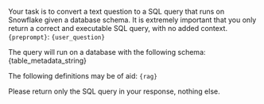 Your task is to convert a text question to a SQL query that runs on Snowflake given a database schema. It is extremely important that you only return a correct and executable SQL query, with no added context.
`{preprompt}`: `{user_question}`

The query will run on a database with the following schema:
{table_metadata_string}

The following definitions may be of aid:
`{rag}`

Please return only the SQL query in your response, nothing else.
